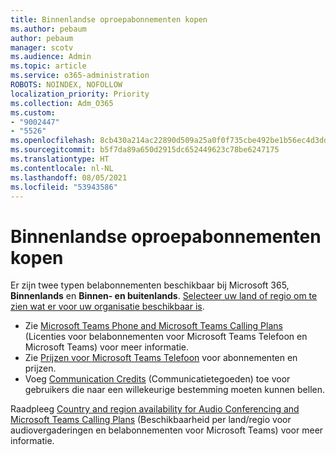 ```yaml
---
title: Binnenlandse oproepabonnementen kopen
ms.author: pebaum
author: pebaum
manager: scotv
ms.audience: Admin
ms.topic: article
ms.service: o365-administration
ROBOTS: NOINDEX, NOFOLLOW
localization_priority: Priority
ms.collection: Adm_O365
ms.custom:
- "9002447"
- "5526"
ms.openlocfilehash: 8cb430a214ac22890d509a25a0f0f735cbe492be1b56ec4d3ddfbb3f15ff476d
ms.sourcegitcommit: b5f7da89a650d2915dc652449623c78be6247175
ms.translationtype: HT
ms.contentlocale: nl-NL
ms.lasthandoff: 08/05/2021
ms.locfileid: "53943586"
---
```

# <a name="purchase-domestic-calling-plans"></a>Binnenlandse oproepabonnementen kopen

Er zijn twee typen belabonnementen beschikbaar bij Microsoft 365, **Binnenlands** en **Binnen- en buitenlands**. [Selecteer uw land of regio om te zien wat er voor uw organisatie beschikbaar is](https://docs.microsoft.com/MicrosoftTeams/country-and-region-availability-for-audio-conferencing-and-calling-plans/country-and-region-availability-for-audio-conferencing-and-calling-plans#select-your-country-or-region-to-see-whats-available-for-your-organization).

- Zie [Microsoft Teams Phone and Microsoft Teams Calling Plans](https://docs.microsoft.com/MicrosoftTeams/calling-plan-landing-page) (Licenties voor belabonnementen voor Microsoft Teams Telefoon en Microsoft Teams) voor meer informatie.
- Zie [Prijzen voor Microsoft Teams Telefoon](https://www.microsoft.com/microsoft-365/microsoft-teams/voice-calling#Requirements) voor abonnementen en prijzen.
- Voeg [Communication Credits](https://docs.microsoft.com/MicrosoftTeams/country-and-region-availability-for-audio-conferencing-and-calling-plans/country-and-region-availability-for-audio-conferencing-and-calling-plans#communications-credits) (Communicatietegoeden) toe voor gebruikers die naar een willekeurige bestemming moeten kunnen bellen.

Raadpleeg [Country and region availability for Audio Conferencing and Microsoft Teams Calling Plans](https://docs.microsoft.com/MicrosoftTeams/country-and-region-availability-for-audio-conferencing-and-calling-plans/country-and-region-availability-for-audio-conferencing-and-calling-plans) (Beschikbaarheid per land/regio voor audiovergaderingen en belabonnementen voor Microsoft Teams) voor meer informatie. 
